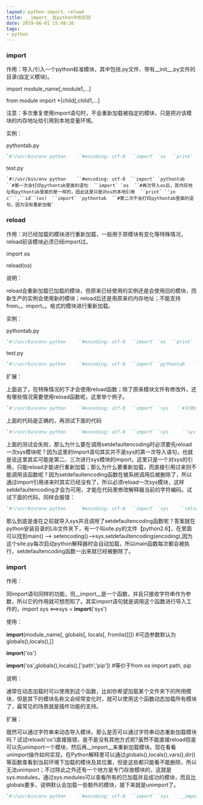 ```yaml
---
layout: python-import、reload
title: __import__在python中的区别
date: 2019-06-01 15:49:16
tags:
- python
---
```


### import 

作用：导入/引入一个python标准模块，其中包括.py文件、带有__init__.py文件的目录(自定义模块)。

import module_name[,module1,...]  

from module import *|child[,child1,...]  

注意：多次重复使用import语句时，不会重新加载被指定的模块，只是把对该模块的内存地址给引用到本地变量环境。

实例：

pythontab.py  

```python
`#!/usr/bin/env python    ``#encoding: utf-8  ``import` `os  ``print` `'in pythontab'``,``id``(os)`
```

test.py  

```
`#!/usr/bin/env python    ``#encoding: utf-8  ``import` `pythontab   ``#第一次会打印pythontab里面的语句  ``import` `os  ``#再次导入os后，其内存地址和pythontab里面的是一样的，因此这里只是对os的本地引用  ``print` `'in c'``,``id``(os)  ``import` `pythontab  ``#第二次不会打印pythontab里面的语句，因为没有重新加载`
```

### reload

作用：对已经加载的模块进行重新加载，一般用于原模块有变化等特殊情况，reload前该模块必须已经import过。

import os

reload(os)



说明：

reload会重新加载已加载的模块，但原来已经使用的实例还是会使用旧的模块，而新生产的实例会使用新的模块；reload后还是用原来的内存地址；不能支持from。。import。。格式的模块进行重新加载。

实例：

pythontab.py  

```python
`#!/usr/bin/env python    ``#encoding: utf-8  ``import` `os  ``print` `'in pythontab'``,``id``(os)`
```



test.py  

```python
`#!/usr/bin/env python    ``#encoding: utf-8  ``import` `pythontab   ``#第一次import会打印pythontab里面的语句  ``print` `id``(pythontab) ``#原来pythontab的内存地址  ``reload``(pythontab)  ``#第二次reload还会打印pythontab里面的语句，因为有重新加载  ``print` `id``(pythontab) ``#reload后pythontab的内存地址，和原来一样`
```

扩展：

上面说了，在特殊情况的下才会使用reload函数；除了原来模块文件有修改外，还有哪些情况需要使用reload函数呢，这里举个例子。

```python
`#!/usr/bin/env python    ``#encoding: utf-8  ``import` `sys   ``#引用sys模块进来，并不是进行sys的第一次加载  ``reload``(sys)  ``#重新加载sys  ``sys.setdefaultencoding(``'utf8'``)  ``##调用setdefaultencoding函数`
```

上面的代码是正确的，再测试下面的代码

```python
`#!/usr/bin/env python    ``#encoding: utf-8  ``import` `sys     ``sys.setdefaultencoding(``'utf8'``)`
```

上面的测试会失败，那么为什么要在调用setdefaultencoding时必须要先reload一次sys模块呢？因为这里的import语句其实并不是sys的第一次导入语句，也就是说这里其实可能是第二、三次进行sys模块的import，这里只是一个对sys的引用，只能reload才能进行重新加载；那么为什么要重新加载，而直接引用过来则不能调用该函数呢？因为setdefaultencoding函数在被系统调用后被删除了，所以通过import引用进来时其实已经没有了，所以必须reload一次sys模块，这样setdefaultencoding才会为可用，才能在代码里修改解释器当前的字符编码。试试下面的代码，同样会报错：

```python
`#!/usr/bin/env python    ``#encoding: utf-8  ``import` `sys    ``reload``(sys)   ``sys.setdefaultencoding(``'utf8'``)    ``del` `sys.setdefaultencoding   ``##删除原来的setdefaultencoding函数     ``sys.setdefaultencoding(``'gb2312'``)`
```

那么到底是谁在之前就导入sys并且调用了setdefaultencoding函数呢？答案就在python安装目录的Lib文件夹下，有一个叫site.py的文件【python2.6】，在里面可以找到main() --> setencoding()-->sys.setdefaultencoding(encoding),因为这个site.py每次启动python解释器时会自动加载，所以main函数每次都会被执行，setdefaultencoding函数一出来就已经被删除了。

### __import__

作用：

同import语句同样的功能，但__import__是一个函数，并且只接收字符串作为参数，所以它的作用就可想而知了。其实import语句就是调用这个函数进行导入工作的，import sys <==>sys = __import__('sys')

使用：

__import__(module_name[, globals[, locals[, fromlist]]]) #可选参数默认为globals(),locals(),[]

__import__('os')    

__import__('os',globals(),locals(),['path','pip'])  #等价于from os import path, pip

说明：

通常在动态加载时可以使用到这个函数，比如你希望加载某个文件夹下的所用模块，但是其下的模块名称又会经常变化时，就可以使用这个函数动态加载所有模块了，最常见的场景就是插件功能的支持。

扩展：

既然可以通过字符串来动态导入模块，那么是否可以通过字符串动态重新加载模块吗？试试reload('os')直接报错，是不是没有其他方式呢?虽然不能直接reload但是可以先unimport一个模块，然后再__import__来重新加载模块。现在看看unimport操作如何实现，在Python解释里可以通过globals(),locals(),vars(),dir()等函数查看到当前环境下加载的模块及其位置，但是这些都只能看不能删除，所以无法unimport；不过除此之外还有一个地方是专门存放模块的，这就是sys.modules，通过sys.modules可以查看所有的已加载并且成功的模块，而且比globals要多，说明默认会加载一些额外的模块，接下来就是unimport了。

```python
`#!/usr/bin/env python    ``#encoding: utf-8  ``import` `sys  ``__import__``(``'a'``)      ``#第一次导入会打印消息  ``del` `sys.modules[``'a'``]   ``#unimport  ``__import__``(``'a'``)    ``#再次导入还是会打印消息，因为已经unimport一次了  ``__import__``(``'a'``)    ``#这次就不会打印消息了`
```